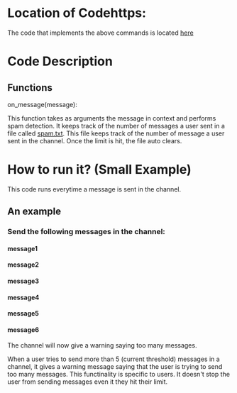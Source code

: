 
# Location of Codehttps:
The code that implements the above commands is located [here](https://github.com/chandur626/TeachersPetBot/blob/main/src/bot.py)


# Code Description
## Functions
on_message(message):

This function takes as arguments the message in context and performs spam detection. It keeps track of the number of messages a user sent in a file called [spam.txt](https://github.com/chandur626/TeachersPetBot/blob/main/src/spam.txt). This file keeps track of the number of message a user sent in the channel. Once the limit is hit, the file auto clears. 

# How to run it? (Small Example)
This code runs everytime a message is sent in the channel. 

## An example 
### Send the following messages in the channel:
#### message1
#### message2
#### message3
#### message4
#### message5
#### message6
The channel will now give a warning saying too many messages.

When a user tries to send more than 5 (current threshold) messages in a channel, it gives a warning message saying that the user is trying to send too many messages. This functinality is specific to users. It doesn't stop the user from sending messages even it they hit their limit. 




